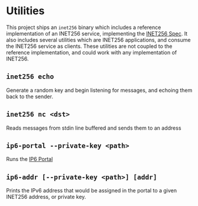 # Utilities

This project ships an `inet256` binary which includes a reference implementation of an INET256 service, implementing the [INET256 Spec](./10_Spec.md).
It also includes several utilities which are INET256 applications, and consume the INET256 service as clients.
These utilities are not coupled to the reference implementation, and could work with any implementation of INET256.

## `inet256 echo`
Generate a random key and begin listening for messages, and echoing them back to the sender.

## `inet256 nc <dst>`
Reads messages from stdin line buffered and sends them to an address

## `ip6-portal --private-key <path>`
Runs the [IP6 Portal](./31_IP6_Portal.md)

## `ip6-addr [--private-key <path>] [addr]`
Prints the IPv6 address that would be assigned in the portal to a given INET256 address, or private key.
